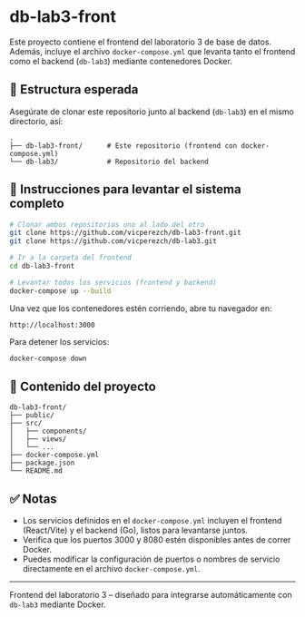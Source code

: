 # db-lab3-front

Este proyecto contiene el frontend del laboratorio 3 de base de datos. Además, incluye el archivo `docker-compose.yml` que levanta tanto el frontend como el backend (`db-lab3`) mediante contenedores Docker.

## 📁 Estructura esperada

Asegúrate de clonar este repositorio junto al backend (`db-lab3`) en el mismo directorio, así:

```
.
├── db-lab3-front/      # Este repositorio (frontend con docker-compose.yml)
└── db-lab3/            # Repositorio del backend
```

## 🚀 Instrucciones para levantar el sistema completo

```bash
# Clonar ambos repositorios uno al lado del otro
git clone https://github.com/vicperezch/db-lab3-front.git
git clone https://github.com/vicperezch/db-lab3.git

# Ir a la carpeta del frontend
cd db-lab3-front

# Levantar todos los servicios (frontend y backend)
docker-compose up --build
```

Una vez que los contenedores estén corriendo, abre tu navegador en:

```
http://localhost:3000
```

Para detener los servicios:

```bash
docker-compose down
```

## 📁 Contenido del proyecto

```
db-lab3-front/
├── public/
├── src/
│   ├── components/
│   ├── views/
│   └── ...
├── docker-compose.yml
├── package.json
└── README.md
```

## ✅ Notas

- Los servicios definidos en el `docker-compose.yml` incluyen el frontend (React/Vite) y el backend (Go), listos para levantarse juntos.
- Verifica que los puertos 3000 y 8080 estén disponibles antes de correr Docker.
- Puedes modificar la configuración de puertos o nombres de servicio directamente en el archivo `docker-compose.yml`.

---

Frontend del laboratorio 3 – diseñado para integrarse automáticamente con `db-lab3` mediante Docker.
